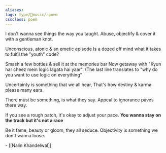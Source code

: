 ```yaml
---
aliases:
tags: type/🎵music/🎶poem 
cssclass: poem
---
```


I don't wanna see things the way you taught.
Abuse, objectify & cover it with a gentleman knot.

Unconscious, atonic & an emetic episode
Is a dozed off mind what it takes to fulfil the "youth" code?

Smash a few bottles & sell it at the memories bar
Now getaway with "Kyun har cheez mein logic lagata hai yaar".
(The last line translates to "why do you want to use logic on everything"

 Uncertainty is something that we all hear, 
That's how destiny & karma please many ears.

There must be something, is what they say.
Appeal to ignorance paves there way.

If you see a rough patch, it's okay to adjust your pace. 
**You wanna stay on the track but it's not a race**

Be it fame, beauty or gloom, they all seduce.
Objectivity is something we don't wanna loose.

\- [[Nalin Khandelwal]]


